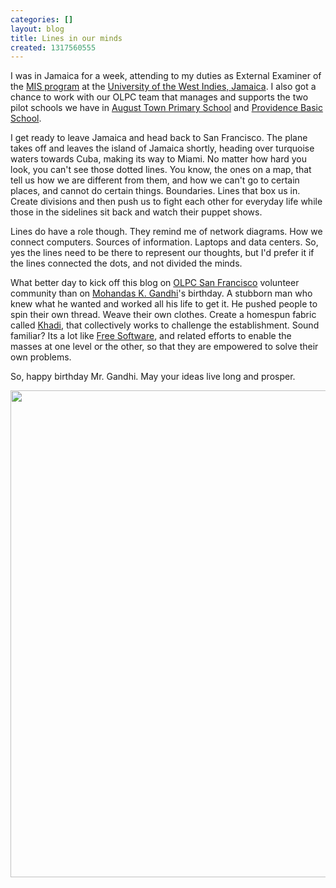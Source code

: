 ```yaml
---
categories: []
layout: blog
title: Lines in our minds
created: 1317560555
---
```

<p>I was in Jamaica for a week, attending to my duties as External Examiner of the <a href="http://myspot.mona.uwi.edu/doms/cbmis-courses" target="_blank">MIS program</a> at the <a href="http://mona.uwi.edu/" target="_blank">University of the West Indies, Jamaica</a>. I also got a chance to work with our OLPC team that manages and supports the two pilot schools we have in <a href="http://olpcMAP.net/page?id=813006" target="_blank">August Town Primary School</a> and <a href="http://olpcMAP.net/page?id=810009" target="_blank">Providence Basic School</a>.</p>
<p>I get ready to leave Jamaica and head back to San Francisco. The plane takes off and leaves the island of Jamaica shortly, heading over turquoise waters towards Cuba, making its way to Miami. No matter how hard you look, you can&#39;t see those dotted lines. You know, the ones on a map, that tell us how we are different from them, and how we can&#39;t go to certain places, and cannot do certain things. Boundaries. Lines that box us in. Create divisions and then push us to fight each other for everyday life while those in the sidelines sit back and watch their puppet shows.</p>
<p>Lines do have a role though. They remind me of network diagrams. How we connect computers. Sources of information. Laptops and data centers. So, yes the lines need to be there to represent our thoughts, but I&#39;d prefer it if the lines connected the dots, and not divided the minds.</p>
<p>What better day to kick off this blog on <a href="{{ site.baseurl }}/" target="_blank">OLPC San Francisco</a> volunteer community than on <a href="http://en.wikipedia.org/wiki/Mohandas_Karamchand_Gandhi" target="_blank">Mohandas K. Gandhi</a>&#39;s birthday. A stubborn man who knew what he wanted and worked all his life to get it. He pushed people to spin their own thread. Weave their own clothes. Create a homespun fabric called <a href="http://en.wikipedia.org/wiki/Khadi" target="_blank">Khadi</a>, that collectively works to challenge the establishment. Sound familiar? Its a lot like <a href="http://en.wikipedia.org/wiki/Free_software" target="_blank">Free Software</a>, and related efforts to enable the masses at one level or the other, so that they are empowered to solve their own problems.</p>
<p>So, happy birthday Mr. Gandhi. May your ideas live long and prosper.</p>
<p><img alt="" src="{{ site.baseurl }}/sites/default/files/u8/gandhi-peace-children.png" style="width: 640px; height: 779px;" /></p>

